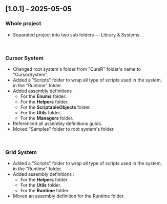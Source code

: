## [1.0.1] - 2025-05-05

### Whole project

- Separated project into two sub folders — Library & Systems.

<br>

### Cursor System

- Changed root system's folder from "CursR" folder's name to "CursorSystem".
- Added a "Scripts" folder to wrap all type of scripts used in the system, in the "Runtime" folder.
- Added assembly definitions
    - For the **Enums** folder.
    - For the **Helpers** folder.
    - For the **ScriptableObjects** folder.
    - For the **Utils** folder.
    - For the **Managers** folder.
- Referenced all assembly definitions guids.
- Moved "Samples" folder to root system's folder.

<br>

### Grid System

- Added a "Scripts" folder to wrap all type of scripts used in the system, in the "Runtime" folder.
- Added assembly definitions :
    - For the **Helpers** folder.
    - For the **Utils** folder.
    - For the **Runtime** folder.
- Moved an assembly definition for the Runtime folder.
